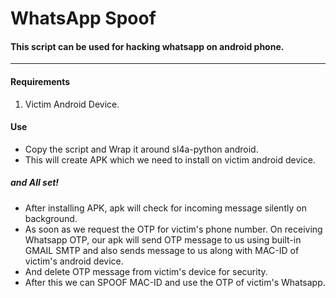 # WhatsApp Spoof 
#### This script can be used for hacking whatsapp on android phone.
------


#### Requirements
1. Victim Android Device.

#### Use
* Copy the script and Wrap it around sl4a-python android.
* This will create APK which we need to install on victim android device.

##### and All set!
* After installing APK, apk will check for incoming message silently on background.
* As soon as we request the OTP for victim's phone number. On receiving Whatsapp OTP, our apk will send OTP message to us using built-in GMAIL SMTP and also sends message to us along with MAC-ID of victim's android device.
* And delete OTP message from victim's device for security.
* After this we can SPOOF MAC-ID and use the OTP of victim's Whatsapp.
